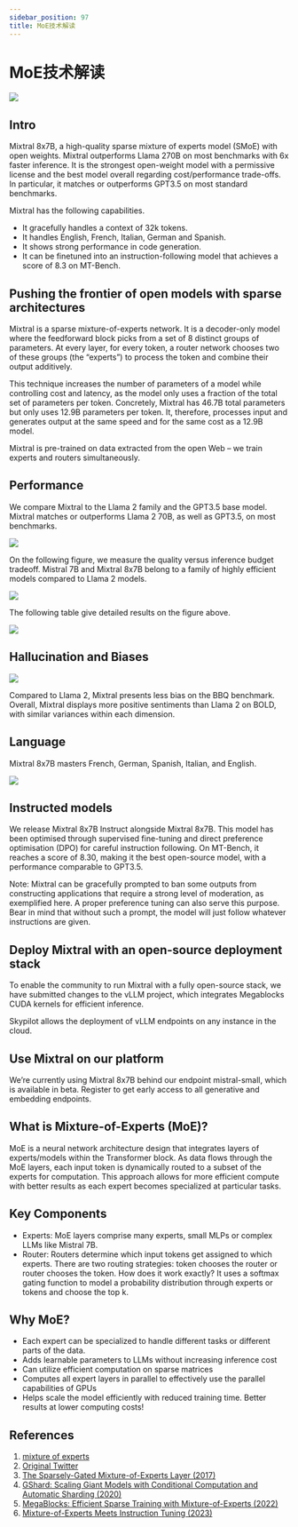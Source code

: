 ```yaml
---
sidebar_position: 97
title: MoE技术解读
---
```


# MoE技术解读

![](./20231210/1.arch.png)

## Intro
Mixtral 8x7B, a high-quality sparse mixture of experts model (SMoE) with open weights. Mixtral outperforms Llama 270B on most benchmarks with 6x faster inference. It is the strongest open-weight model with a permissive license and the best model overall regarding cost/performance trade-offs. In particular, it matches or outperforms GPT3.5 on most standard benchmarks.

Mixtral has the following capabilities.

* It gracefully handles a context of 32k tokens.
* It handles English, French, Italian, German and Spanish.
* It shows strong performance in code generation.
* It can be finetuned into an instruction-following model that achieves a score of 8.3 on MT-Bench.

## Pushing the frontier of open models with sparse architectures
Mixtral is a sparse mixture-of-experts network. It is a decoder-only model where the feedforward block picks from a set of 8 distinct groups of parameters. At every layer, for every token, a router network chooses two of these groups (the “experts”) to process the token and combine their output additively.

This technique increases the number of parameters of a model while controlling cost and latency, as the model only uses a fraction of the total set of parameters per token. Concretely, Mixtral has 46.7B total parameters but only uses 12.9B parameters per token. It, therefore, processes input and generates output at the same speed and for the same cost as a 12.9B model.

Mixtral is pre-trained on data extracted from the open Web – we train experts and routers simultaneously.

## Performance
We compare Mixtral to the Llama 2 family and the GPT3.5 base model. Mixtral matches or outperforms Llama 2 70B, as well as GPT3.5, on most benchmarks.

![](./20231210/2.overview.png)

On the following figure, we measure the quality versus inference budget tradeoff. Mistral 7B and Mixtral 8x7B belong to a family of highly efficient models compared to Llama 2 models.

![](./20231210/3.scaling.png)

The following table give detailed results on the figure above.

![](./20231210/4.open_models.png)

## Hallucination and Biases

![](./20231210/5.bbq_bold.png)

Compared to Llama 2, Mixtral presents less bias on the BBQ benchmark. Overall, Mixtral displays more positive sentiments than Llama 2 on BOLD, with similar variances within each dimension.

## Language
Mixtral 8x7B masters French, German, Spanish, Italian, and English.

![](./20231210/6.multilingual.png)

## Instructed models
We release Mixtral 8x7B Instruct alongside Mixtral 8x7B. This model has been optimised through supervised fine-tuning and direct preference optimisation (DPO) for careful instruction following. On MT-Bench, it reaches a score of 8.30, making it the best open-source model, with a performance comparable to GPT3.5.

Note: Mixtral can be gracefully prompted to ban some outputs from constructing applications that require a strong level of moderation, as exemplified here. A proper preference tuning can also serve this purpose. Bear in mind that without such a prompt, the model will just follow whatever instructions are given.

## Deploy Mixtral with an open-source deployment stack
To enable the community to run Mixtral with a fully open-source stack, we have submitted changes to the vLLM project, which integrates Megablocks CUDA kernels for efficient inference.

Skypilot allows the deployment of vLLM endpoints on any instance in the cloud.

## Use Mixtral on our platform
We’re currently using Mixtral 8x7B behind our endpoint mistral-small, which is available in beta. Register to get early access to all generative and embedding endpoints.

## What is Mixture-of-Experts (MoE)?
MoE is a neural network architecture design that integrates layers of experts/models within the Transformer block. As data flows through the MoE layers, each input token is dynamically routed to a subset of the experts for computation. This approach allows for more efficient compute with better results as each expert becomes specialized at particular tasks.

## Key Components
- Experts: MoE layers comprise many experts, small MLPs or complex LLMs like Mistral 7B.
- Router: Routers determine which input tokens get assigned to which experts. There are two routing strategies: token chooses the router or router chooses the token. How does it work exactly? It uses a softmax gating function to model a probability distribution through experts or tokens and choose the top k.

## Why MoE?
- Each expert can be specialized to handle different tasks or different parts of the data.
- Adds learnable parameters to LLMs without increasing inference cost
- Can utilize efficient computation on sparse matrices
- Computes all expert layers in parallel to effectively use the parallel capabilities of GPUs
- Helps scale the model efficiently with reduced training time. Better results at lower computing costs!

## References
1. [mixture of experts](https://mistral.ai/news/mixtral-of-experts/)
2. [Original Twitter](https://twitter.com/sophiamyang/status/1733505991600148892)
3. [The Sparsely-Gated Mixture-of-Experts Layer (2017)](https://arxiv.org/pdf/1701.06538.pdf)
4. [GShard: Scaling Giant Models with Conditional Computation and Automatic Sharding (2020)](https://arxiv.org/pdf/2006.16668.pdf)
5. [MegaBlocks: Efficient Sparse Training with Mixture-of-Experts (2022)](https://arxiv.org/abs/2211.15841)
6. [Mixture-of-Experts Meets Instruction Tuning (2023)](https://arxiv.org/pdf/2305.14705.pdf)
